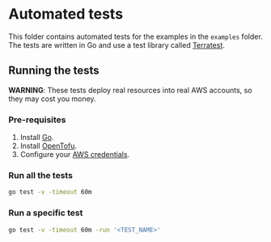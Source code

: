 # Automated tests

This folder contains automated tests for the examples in the `examples` folder. The tests are written in Go and use a
test library called [Terratest](https://terratest.gruntwork.io/).

## Running the tests

**WARNING**: These tests deploy real resources into real AWS accounts, so they may cost you money.

### Pre-requisites

1. Install [Go](https://go.dev/).
2. Install [OpenTofu](https://opentofu.org/).
3. Configure your [AWS credentials](https://docs.aws.amazon.com/cli/latest/userguide/cli-chap-configure.html). 

### Run all the tests

```bash
go test -v -timeout 60m
```

### Run a specific test

```bash
go test -v -timeout 60m -run '<TEST_NAME>'
```